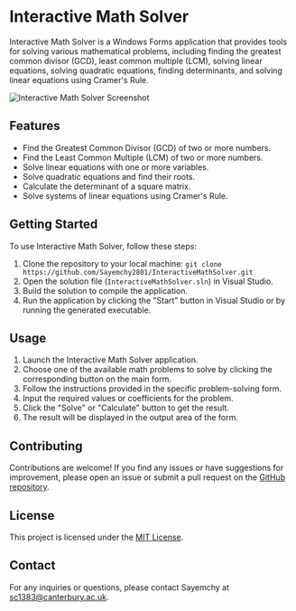# Interactive Math Solver

Interactive Math Solver is a Windows Forms application that provides tools for solving various mathematical problems, including finding the greatest common divisor (GCD), least common multiple (LCM), solving linear equations, solving quadratic equations, finding determinants, and solving linear equations using Cramer's Rule.

![Interactive Math Solver Screenshot](screenshot.png)

## Features

- Find the Greatest Common Divisor (GCD) of two or more numbers.
- Find the Least Common Multiple (LCM) of two or more numbers.
- Solve linear equations with one or more variables.
- Solve quadratic equations and find their roots.
- Calculate the determinant of a square matrix.
- Solve systems of linear equations using Cramer's Rule.

## Getting Started

To use Interactive Math Solver, follow these steps:

1. Clone the repository to your local machine: `git clone https://github.com/Sayemchy2801/InteractiveMathSolver.git`
2. Open the solution file (`InteractiveMathSolver.sln`) in Visual Studio.
3. Build the solution to compile the application.
4. Run the application by clicking the "Start" button in Visual Studio or by running the generated executable.

## Usage

1. Launch the Interactive Math Solver application.
2. Choose one of the available math problems to solve by clicking the corresponding button on the main form.
3. Follow the instructions provided in the specific problem-solving form.
4. Input the required values or coefficients for the problem.
5. Click the "Solve" or "Calculate" button to get the result.
6. The result will be displayed in the output area of the form.

## Contributing

Contributions are welcome! If you find any issues or have suggestions for improvement, please open an issue or submit a pull request on the [GitHub repository](https://github.com/Sayemchy2801/InteractiveMathSolver).

## License

This project is licensed under the [MIT License](LICENSE).

## Contact

For any inquiries or questions, please contact Sayemchy at sc1383@canterbury.ac.uk.

